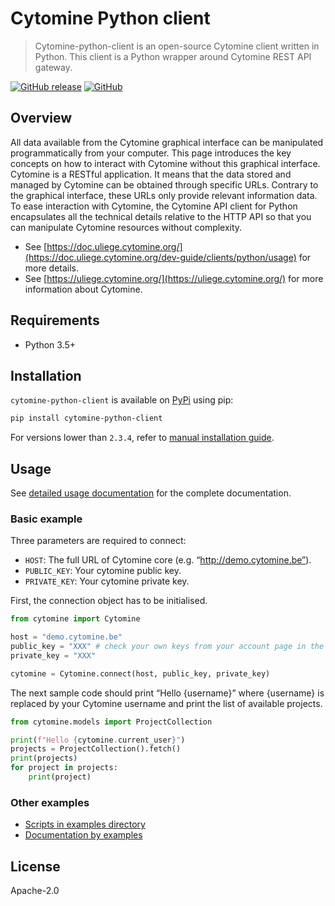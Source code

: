 # Cytomine Python client

> Cytomine-python-client is an open-source Cytomine client written in Python. This client is a Python wrapper around Cytomine REST API gateway.

[![GitHub release](https://img.shields.io/github/release/cytomine/Cytomine-python-client.svg)](https://github.com/cytomine/Cytomine-python-client/releases)
[![GitHub](https://img.shields.io/github/license/cytomine/Cytomine-python-client.svg)](https://github.com/cytomine/Cytomine-python-client/blob/master/LICENSE)

## Overview

All data available from the Cytomine graphical interface can be manipulated programmatically from your computer. This page introduces the key concepts on how to interact with Cytomine without this graphical interface. Cytomine is a RESTful application.
It means that the data stored and managed by Cytomine can be obtained through specific URLs. Contrary to the graphical interface, these URLs only provide relevant information data.
To ease interaction with Cytomine, the Cytomine API client for Python encapsulates all the technical details relative to the HTTP API so that you can manipulate Cytomine resources without complexity.

- See [https://doc.uliege.cytomine.org/](https://doc.uliege.cytomine.org/dev-guide/clients/python/usage) for more details.
- See [https://uliege.cytomine.org/](https://uliege.cytomine.org/) for more information about Cytomine.

## Requirements

- Python 3.5+

## Installation

`cytomine-python-client` is available on [PyPi](https://pypi.org/project/cytomine-python-client/) using pip:

```bash
pip install cytomine-python-client
```

For versions lower than `2.3.4`, refer to [manual installation guide](https://doc.uliege.cytomine.org/dev-guide/clients/python/installation).

## Usage

See [detailed usage documentation](https://doc.uliege.cytomine.org/dev-guide/clients/python/usage) for the complete documentation.

### Basic example

Three parameters are required to connect:
* `HOST`: The full URL of Cytomine core (e.g. “http://demo.cytomine.be”).
* `PUBLIC_KEY`: Your cytomine public key.
* `PRIVATE_KEY`: Your cytomine private key.

First, the connection object has to be initialised.

```python
from cytomine import Cytomine

host = "demo.cytomine.be"
public_key = "XXX" # check your own keys from your account page in the web interface
private_key = "XXX"

cytomine = Cytomine.connect(host, public_key, private_key)
```

The next sample code should print “Hello {username}” where {username} is replaced by your Cytomine username and print the list of available projects.

```python
from cytomine.models import ProjectCollection

print(f"Hello {cytomine.current_user}")
projects = ProjectCollection().fetch()
print(projects)
for project in projects:
    print(project)
```

### Other examples

* [Scripts in examples directory](https://github.com/cytomine/cytomine/tree/main/clients/python/examples)
* [Documentation by examples](https://doc.uliege.cytomine.org/dev-guide/clients/python/examples)

## License

Apache-2.0
